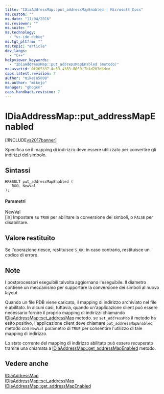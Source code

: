 ```yaml
---
title: "IDiaAddressMap::put_addressMapEnabled | Microsoft Docs"
ms.custom: ""
ms.date: "11/04/2016"
ms.reviewer: ""
ms.suite: ""
ms.technology: 
  - "vs-ide-debug"
ms.tgt_pltfrm: ""
ms.topic: "article"
dev_langs: 
  - "C++"
helpviewer_keywords: 
  - "IDiaAddressMap::put_addressMapEnabled (metodo)"
ms.assetid: 0f205337-4e59-4383-8059-7b1d207d6dcd
caps.latest.revision: 7
author: "mikejo5000"
ms.author: "mikejo"
manager: "ghogen"
caps.handback.revision: 7
---
```

# IDiaAddressMap::put_addressMapEnabled
[!INCLUDE[vs2017banner](../../code-quality/includes/vs2017banner.md)]

Specifica se il mapping di indirizzo deve essere utilizzato per convertire gli indirizzi del simbolo.  
  
## Sintassi  
  
```cpp#  
HRESULT put_addressMapEnabled (   
   BOOL NewVal  
);  
```  
  
#### Parametri  
 NewVal  
 \[in\]  Impostare su `TRUE` per abilitare la conversione dei simboli, o  `FALSE` per disabilitare.  
  
## Valore restituito  
 Se l'operazione riesce, restituisce `S_OK`; in caso contrario, restituisce un codice di errore.  
  
## Note  
 I postprocessori eseguibili talvolta aggiornano l'eseguibile.  Il diametro contiene un meccanismo per supportare la conversione dei simboli al nuovo layout.  
  
 Quando un file PDB viene caricato, il mapping di indirizzo archiviato nel file è abilitato.  In alcuni casi, tuttavia, quando un'applicazione client può essere necessario fornire il proprio mapping di indirizzi chiamando [IDiaAddressMap::set\_addressMap](../../debugger/debug-interface-access/idiaaddressmap-set-addressmap.md) metodo.  se `set_addressMap` il metodo ha esito positivo, l'applicazione client deve chiamare  `put_addressMapEnabled` metodo con  `NewVal` parametro di  `TRUE` per consentire l'utilizzo di tale mapping di indirizzo.  
  
 Lo stato corrente del mapping di indirizzo abilitato può essere recuperato tramite una chiamata a [IDiaAddressMap::get\_addressMapEnabled](../../debugger/debug-interface-access/idiaaddressmap-get-addressmapenabled.md) metodo.  
  
## Vedere anche  
 [IDiaAddressMap](../../debugger/debug-interface-access/idiaaddressmap.md)   
 [IDiaAddressMap::set\_addressMap](../../debugger/debug-interface-access/idiaaddressmap-set-addressmap.md)   
 [IDiaAddressMap::get\_addressMapEnabled](../../debugger/debug-interface-access/idiaaddressmap-get-addressmapenabled.md)